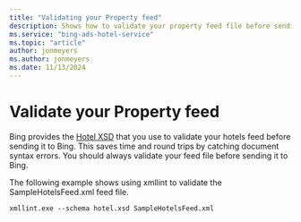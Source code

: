 ```yaml
---
title: "Validating your Property feed"
description: Shows how to validate your property feed file before sending it to Bing.
ms.service: "bing-ads-hotel-service"
ms.topic: "article"
author: jonmeyers
ms.author: jonmeyers
ms.date: 11/13/2024
---
```


# Validate your Property feed

Bing provides the [Hotel XSD](https://bhacstatic.z22.web.core.windows.net/schemas/hotelv2_1.xsd) that you use to validate your hotels feed before sending it to Bing. This saves time and round trips by catching document syntax errors. You should always validate your feed file before sending it to Bing.

The following example shows using xmllint to validate the SampleHotelsFeed.xml feed file.

```
xmllint.exe --schema hotel.xsd SampleHotelsFeed.xml
```
